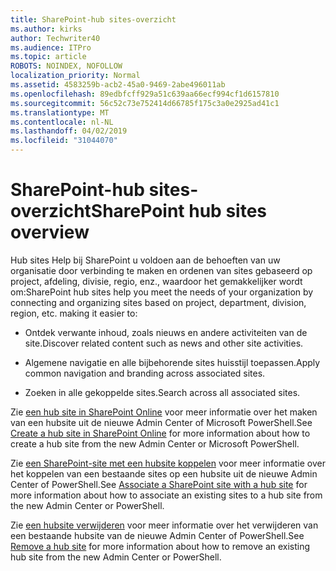 ```yaml
---
title: SharePoint-hub sites-overzicht
ms.author: kirks
author: Techwriter40
ms.audience: ITPro
ms.topic: article
ROBOTS: NOINDEX, NOFOLLOW
localization_priority: Normal
ms.assetid: 4583259b-acb2-45a0-9469-2abe496011ab
ms.openlocfilehash: 89edbfcff929a51c639aa66ecf994cf1d6157810
ms.sourcegitcommit: 56c52c73e752414d66785f175c3a0e2925ad41c1
ms.translationtype: MT
ms.contentlocale: nl-NL
ms.lasthandoff: 04/02/2019
ms.locfileid: "31044070"
---
```

# <a name="sharepoint-hub-sites-overview"></a><span data-ttu-id="461be-102">SharePoint-hub sites-overzicht</span><span class="sxs-lookup"><span data-stu-id="461be-102">SharePoint hub sites overview</span></span>

<span data-ttu-id="461be-103">Hub sites Help bij SharePoint u voldoen aan de behoeften van uw organisatie door verbinding te maken en ordenen van sites gebaseerd op project, afdeling, divisie, regio, enz., waardoor het gemakkelijker wordt om:</span><span class="sxs-lookup"><span data-stu-id="461be-103">SharePoint hub sites help you meet the needs of your organization by connecting and organizing sites based on project, department, division, region, etc. making it easier to:</span></span>

- <span data-ttu-id="461be-104">Ontdek verwante inhoud, zoals nieuws en andere activiteiten van de site.</span><span class="sxs-lookup"><span data-stu-id="461be-104">Discover related content such as news and other site activities.</span></span>


- <span data-ttu-id="461be-105">Algemene navigatie en alle bijbehorende sites huisstijl toepassen.</span><span class="sxs-lookup"><span data-stu-id="461be-105">Apply common navigation and branding across associated sites.</span></span>


- <span data-ttu-id="461be-106">Zoeken in alle gekoppelde sites.</span><span class="sxs-lookup"><span data-stu-id="461be-106">Search across all associated sites.</span></span>


<span data-ttu-id="461be-107">Zie [een hub site in SharePoint Online](https://docs.microsoft.com/en-us/sharepoint/create-hub-site) voor meer informatie over het maken van een hubsite uit de nieuwe Admin Center of Microsoft PowerShell.</span><span class="sxs-lookup"><span data-stu-id="461be-107">See [Create a hub site in SharePoint Online](https://docs.microsoft.com/en-us/sharepoint/create-hub-site) for more information about how to create a hub site from the new Admin Center or Microsoft PowerShell.</span></span> 

<span data-ttu-id="461be-108">Zie [een SharePoint-site met een hubsite koppelen](https://support.office.com/en-us/article/associate-a-sharepoint-site-with-a-hub-site-ae0009fd-af04-4d3d-917d-88edb43efc05) voor meer informatie over het koppelen van een bestaande sites op een hubsite uit de nieuwe Admin Center of PowerShell.</span><span class="sxs-lookup"><span data-stu-id="461be-108">See [Associate a SharePoint site with a hub site](https://support.office.com/en-us/article/associate-a-sharepoint-site-with-a-hub-site-ae0009fd-af04-4d3d-917d-88edb43efc05) for more information about how to associate an existing sites to a hub site from the new Admin Center or PowerShell.</span></span>  

<span data-ttu-id="461be-109">Zie [een hubsite verwijderen](https://docs.microsoft.com/en-us/sharepoint/remove-hub-site) voor meer informatie over het verwijderen van een bestaande hubsite van de nieuwe Admin Center of PowerShell.</span><span class="sxs-lookup"><span data-stu-id="461be-109">See [Remove a hub site](https://docs.microsoft.com/en-us/sharepoint/remove-hub-site) for more information about how to remove an existing hub site from the new Admin Center or PowerShell.</span></span> 
